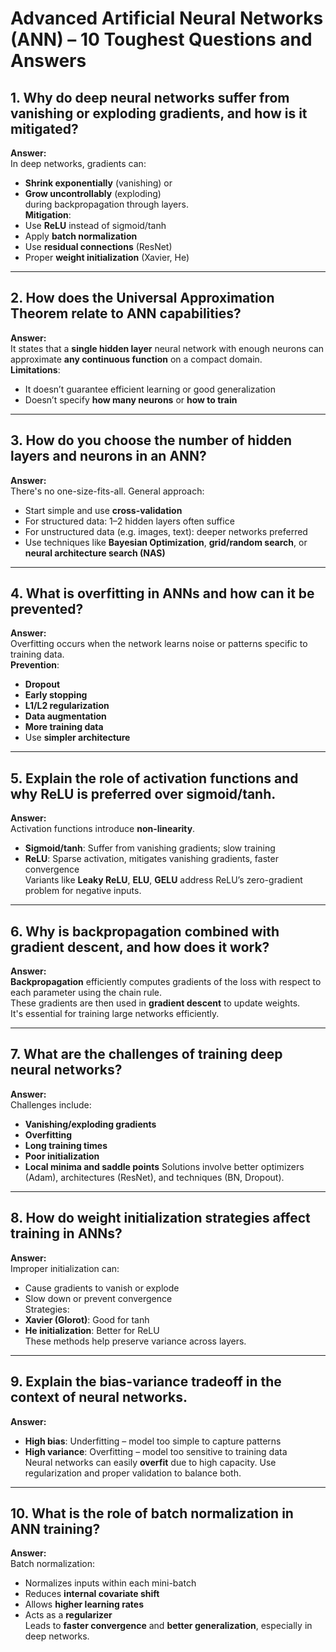 # Advanced Artificial Neural Networks (ANN) – 10 Toughest Questions and Answers

## 1. Why do deep neural networks suffer from vanishing or exploding gradients, and how is it mitigated?
**Answer:**  
In deep networks, gradients can:
- **Shrink exponentially** (vanishing) or
- **Grow uncontrollably** (exploding)  
during backpropagation through layers.  
**Mitigation**:
- Use **ReLU** instead of sigmoid/tanh
- Apply **batch normalization**
- Use **residual connections** (ResNet)
- Proper **weight initialization** (Xavier, He)

---

## 2. How does the Universal Approximation Theorem relate to ANN capabilities?
**Answer:**  
It states that a **single hidden layer** neural network with enough neurons can approximate **any continuous function** on a compact domain.  
**Limitations**:
- It doesn’t guarantee efficient learning or good generalization
- Doesn’t specify **how many neurons** or **how to train**

---

## 3. How do you choose the number of hidden layers and neurons in an ANN?
**Answer:**  
There's no one-size-fits-all. General approach:
- Start simple and use **cross-validation**
- For structured data: 1–2 hidden layers often suffice
- For unstructured data (e.g. images, text): deeper networks preferred
- Use techniques like **Bayesian Optimization**, **grid/random search**, or **neural architecture search (NAS)**

---

## 4. What is overfitting in ANNs and how can it be prevented?
**Answer:**  
Overfitting occurs when the network learns noise or patterns specific to training data.  
**Prevention**:
- **Dropout**
- **Early stopping**
- **L1/L2 regularization**
- **Data augmentation**
- **More training data**
- Use **simpler architecture**

---

## 5. Explain the role of activation functions and why ReLU is preferred over sigmoid/tanh.
**Answer:**  
Activation functions introduce **non-linearity**.  
- **Sigmoid/tanh**: Suffer from vanishing gradients; slow training
- **ReLU**: Sparse activation, mitigates vanishing gradients, faster convergence  
Variants like **Leaky ReLU**, **ELU**, **GELU** address ReLU’s zero-gradient problem for negative inputs.

---

## 6. Why is backpropagation combined with gradient descent, and how does it work?
**Answer:**  
**Backpropagation** efficiently computes gradients of the loss with respect to each parameter using the chain rule.  
These gradients are then used in **gradient descent** to update weights.  
It's essential for training large networks efficiently.

---

## 7. What are the challenges of training deep neural networks?
**Answer:**  
Challenges include:
- **Vanishing/exploding gradients**
- **Overfitting**
- **Long training times**
- **Poor initialization**
- **Local minima and saddle points**
Solutions involve better optimizers (Adam), architectures (ResNet), and techniques (BN, Dropout).

---

## 8. How do weight initialization strategies affect training in ANNs?
**Answer:**  
Improper initialization can:
- Cause gradients to vanish or explode
- Slow down or prevent convergence  
Strategies:
- **Xavier (Glorot)**: Good for tanh
- **He initialization**: Better for ReLU  
These methods help preserve variance across layers.

---

## 9. Explain the bias-variance tradeoff in the context of neural networks.
**Answer:**  
- **High bias**: Underfitting – model too simple to capture patterns  
- **High variance**: Overfitting – model too sensitive to training data  
Neural networks can easily **overfit** due to high capacity. Use regularization and proper validation to balance both.

---

## 10. What is the role of batch normalization in ANN training?
**Answer:**  
Batch normalization:
- Normalizes inputs within each mini-batch
- Reduces **internal covariate shift**
- Allows **higher learning rates**
- Acts as a **regularizer**  
Leads to **faster convergence** and **better generalization**, especially in deep networks.
